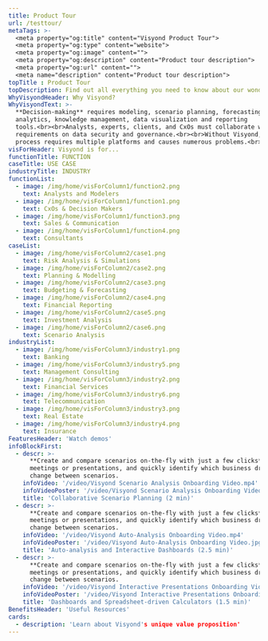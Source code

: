 ```yaml
---
title: Product Tour
url: /testtour/
metaTags: >-
  <meta property="og:title" content="Visyond Product Tour">
  <meta property="og:type" content="website">
  <meta property="og:image" content="">
  <meta property="og:description" content="Product tour description">
  <meta property="og:url" content="">
  <meta name="description" content="Product tour description">
topTitle : Product Tour
topDescription: Find out all everything you need to know about our wonderful platform
WhyVisyondHeader: Why Visyond?
WhyVisyondText: >-
  **Decision-making** requires modeling, scenario planning, forecasting,
  analytics, knowledge management, data visualization and reporting
  tools.<br><br>Analysts, experts, clients, and CxOs must collaborate with strict
  requirements on data security and governance.<br><br>Without Visyond, the
  process requires multiple platforms and causes numerous problems.<br><br>
visForHeader: Visyond is for...
functionTitle: FUNCTION
caseTitle: USE CASE
industryTitle: INDUSTRY
functionList:
  - image: /img/home/visForColumn1/function2.png
    text: Analysts and Modelers
  - image: /img/home/visForColumn1/function1.png
    text: CxOs & Decision Makers
  - image: /img/home/visForColumn1/function3.png
    text: Sales & Communication
  - image: /img/home/visForColumn1/function4.png
    text: Consultants
caseList:
  - image: /img/home/visForColumn2/case1.png
    text: Risk Analysis & Simulations
  - image: /img/home/visForColumn2/case2.png
    text: Planning & Modelling
  - image: /img/home/visForColumn2/case3.png
    text: Budgeting & Forecasting
  - image: /img/home/visForColumn2/case4.png
    text: Financial Reporting
  - image: /img/home/visForColumn2/case5.png
    text: Investment Analysis
  - image: /img/home/visForColumn2/case6.png
    text: Scenario Analysis
industryList:
  - image: /img/home/visForColumn3/industry1.png
    text: Banking
  - image: /img/home/visForColumn3/industry5.png
    text: Management Consulting
  - image: /img/home/visForColumn3/industry2.png
    text: Financial Services
  - image: /img/home/visForColumn3/industry6.png
    text: Telecommunication
  - image: /img/home/visForColumn3/industry3.png
    text: Real Estate
  - image: /img/home/visForColumn3/industry4.png
    text: Insurance  
FeaturesHeader: 'Watch demos'
infoBlockFirst:
  - descr: >-
      **Create and compare scenarios on-the-fly with just a few clicks** during
      meetings or presentations, and quickly identify which business drivers
      change between scenarios.
    infoVideo: '/video/Visyond Scenario Analysis Onboarding Video.mp4'
    infoVideoPoster: '/video/Visyond Scenario Analysis Onboarding Video.jpg'
    title: 'Collaborative Scenario Planning (2 min)'
  - descr: >-
      **Create and compare scenarios on-the-fly with just a few clicks** during
      meetings or presentations, and quickly identify which business drivers
      change between scenarios.
    infoVideo: '/video/Visyond Auto-Analysis Onboarding Video.mp4'
    infoVideoPoster: '/video/Visyond Auto-Analysis Onboarding Video.jpg'
    title: 'Auto-analysis and Interactive Dashboards (2.5 min)'
  - descr: >-
      **Create and compare scenarios on-the-fly with just a few clicks** during
      meetings or presentations, and quickly identify which business drivers
      change between scenarios.
    infoVideo: '/video/Visyond Interactive Presentations Onboarding Video.mp4'
    infoVideoPoster: '/video/Visyond Interactive Presentations Onboarding Video.jpg'
    title: 'Dashboards and Spreadsheet-driven Calculators (1.5 min)'
BenefitsHeader: 'Useful Resources'
cards:
  - description: 'Learn about Visyond's unique value proposition'
---
```

